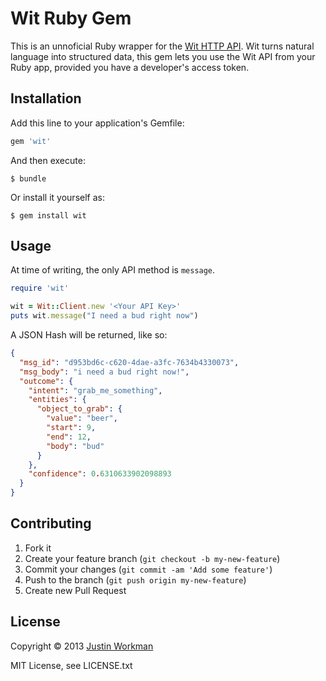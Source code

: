 Wit Ruby Gem
============

This is an unnoficial Ruby wrapper for the [Wit HTTP API][1]. Wit turns natural
language into structured data, this gem lets you use the Wit API from your Ruby
app, provided you have a developer's access token.

## Installation

Add this line to your application's Gemfile:

``` ruby
gem 'wit'
```

And then execute:

``` shell
$ bundle
```

Or install it yourself as:

``` shell
$ gem install wit
```

## Usage

At time of writing, the only API method is `message`.

``` ruby
require 'wit'

wit = Wit::Client.new '<Your API Key>'
puts wit.message("I need a bud right now")
```

A JSON Hash will be returned, like so:

``` json
{
  "msg_id": "d953bd6c-c620-4dae-a3fc-7634b4330073",
  "msg_body": "i need a bud right now!",
  "outcome": {
    "intent": "grab_me_something",
    "entities": {
      "object_to_grab": {
        "value": "beer",
        "start": 9,
        "end": 12,
        "body": "bud"
      }
    },
    "confidence": 0.6310633902098893
  }
}
```

## Contributing

1. Fork it
2. Create your feature branch (`git checkout -b my-new-feature`)
3. Commit your changes (`git commit -am 'Add some feature'`)
4. Push to the branch (`git push origin my-new-feature`)
5. Create new Pull Request

## License

Copyright © 2013 [Justin Workman](mailto:xtagon@gmail.com)

MIT License, see LICENSE.txt


[1]: https://wit.ai/docs/api
